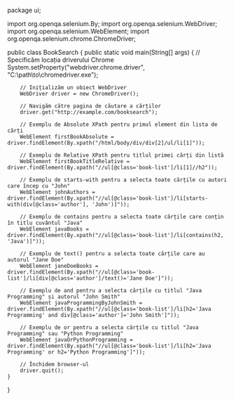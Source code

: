package ui;

import org.openqa.selenium.By;
import org.openqa.selenium.WebDriver;
import org.openqa.selenium.WebElement;
import org.openqa.selenium.chrome.ChromeDriver;

public class BookSearch {
    public static void main(String[] args) {
        // Specificăm locația driverului Chrome
        System.setProperty("webdriver.chrome.driver", "C:\\path\\to\\chromedriver.exe");

        // Inițializăm un obiect WebDriver
        WebDriver driver = new ChromeDriver();

        // Navigăm către pagina de căutare a cărților
        driver.get("http://example.com/booksearch");

        // Exemplu de Absolute XPath pentru primul element din lista de cărți
        WebElement firstBookAbsolute = driver.findElement(By.xpath("/html/body/div/div[2]/ul/li[1]"));

        // Exemplu de Relative XPath pentru titlul primei cărți din listă
        WebElement firstBookTitleRelative = driver.findElement(By.xpath("//ul[@class='book-list']/li[1]//h2"));

        // Exemplu de starts-with pentru a selecta toate cărțile cu autori care încep cu "John"
        WebElement johnAuthors = driver.findElement(By.xpath("//ul[@class='book-list']/li[starts-with(div[@class='author'], 'John')]"));

        // Exemplu de contains pentru a selecta toate cărțile care conțin în titlu cuvântul "Java"
        WebElement javaBooks = driver.findElement(By.xpath("//ul[@class='book-list']/li[contains(h2, 'Java')]"));

        // Exemplu de text() pentru a selecta toate cărțile care au autorul "Jane Doe"
        WebElement janeDoeBooks = driver.findElement(By.xpath("//ul[@class='book-list']/li[div[@class='author']/text()='Jane Doe']"));

        // Exemplu de and pentru a selecta cărțile cu titlul "Java Programming" și autorul "John Smith"
        WebElement javaProgrammingByJohnSmith = driver.findElement(By.xpath("//ul[@class='book-list']/li[h2='Java Programming' and div[@class='author']='John Smith']"));

        // Exemplu de or pentru a selecta cărțile cu titlul "Java Programming" sau "Python Programming"
        WebElement javaOrPythonProgramming = driver.findElement(By.xpath("//ul[@class='book-list']/li[h2='Java Programming' or h2='Python Programming']"));

        // Închidem browser-ul
        driver.quit();
    }
}
